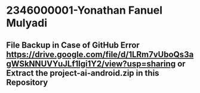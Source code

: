 # 2346000001-Yonathan Fanuel Mulyadi

## File Backup in Case of GitHub Error https://drive.google.com/file/d/1LRm7vUboQs3agWSkNNUVYuJLf1lgi1Y2/view?usp=sharing or Extract the project-ai-android.zip in this Repository
